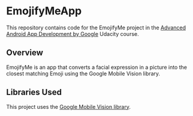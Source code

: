 # EmojifyMeApp

This repository contains code for the EmojifyMe project in the [Advanced Android App Development by Google](https://learn.udacity.com/courses/ud855) Udacity course. 

## Overview

EmojifyMe is an app that converts a facial expression in a picture into the closest matching Emoji using the Google Mobile Vision library.

## Libraries Used

This project uses the [Google Mobile Vision library](https://developers.google.com/vision/documentation/android/getting-started).

